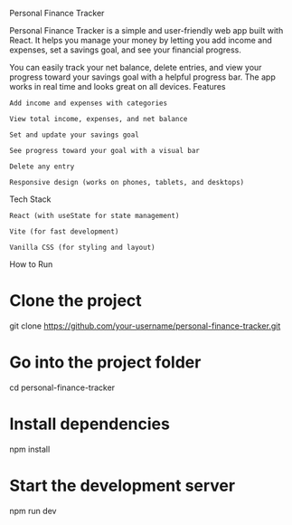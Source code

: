 Personal Finance Tracker

Personal Finance Tracker is a simple and user-friendly web app built with React. It helps you manage your money by letting you add income and expenses, set a savings goal, and see your financial progress.

You can easily track your net balance, delete entries, and view your progress toward your savings goal with a helpful progress bar. The app works in real time and looks great on all devices.
Features

    Add income and expenses with categories

    View total income, expenses, and net balance

    Set and update your savings goal

    See progress toward your goal with a visual bar

    Delete any entry

    Responsive design (works on phones, tablets, and desktops)

Tech Stack

    React (with useState for state management)

    Vite (for fast development)

    Vanilla CSS (for styling and layout)

How to Run

# Clone the project
git clone https://github.com/your-username/personal-finance-tracker.git

# Go into the project folder
cd personal-finance-tracker

# Install dependencies
npm install

# Start the development server
npm run dev